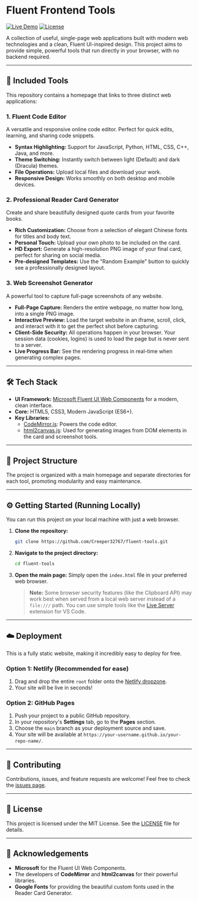 # Fluent Frontend Tools

[![Live Demo](https://img.shields.io/badge/Live%20Demo-Visit-brightgreen?style=for-the-badge)]([https://creeper32767.github.io/fluent-tools/](https://frontend-toolspack-creeper32767.netlify.app/))
[![License](https://img.shields.io/badge/License-MIT-blue?style=for-the-badge)](./LICENSE)

A collection of useful, single-page web applications built with modern web technologies and a clean, Fluent UI-inspired design. This project aims to provide simple, powerful tools that run directly in your browser, with no backend required.

---

## 🚀 Included Tools

This repository contains a homepage that links to three distinct web applications:

### 1. Fluent Code Editor

A versatile and responsive online code editor. Perfect for quick edits, learning, and sharing code snippets.

*   **Syntax Highlighting:** Support for JavaScript, Python, HTML, CSS, C++, Java, and more.
*   **Theme Switching:** Instantly switch between light (Default) and dark (Dracula) themes.
*   **File Operations:** Upload local files and download your work.
*   **Responsive Design:** Works smoothly on both desktop and mobile devices.

### 2. Professional Reader Card Generator

Create and share beautifully designed quote cards from your favorite books.

*   **Rich Customization:** Choose from a selection of elegant Chinese fonts for titles and body text.
*   **Personal Touch:** Upload your own photo to be included on the card.
*   **HD Export:** Generate a high-resolution PNG image of your final card, perfect for sharing on social media.
*   **Pre-designed Templates:** Use the "Random Example" button to quickly see a professionally designed layout.

### 3. Web Screenshot Generator

A powerful tool to capture full-page screenshots of any website.

*   **Full-Page Capture:** Renders the entire webpage, no matter how long, into a single PNG image.
*   **Interactive Preview:** Load the target website in an iframe, scroll, click, and interact with it to get the perfect shot before capturing.
*   **Client-Side Security:** All operations happen in your browser. Your session data (cookies, logins) is used to load the page but is never sent to a server.
*   **Live Progress Bar:** See the rendering progress in real-time when generating complex pages.

---

## 🛠️ Tech Stack

*   **UI Framework:** [Microsoft Fluent UI Web Components](https://www.fast.design/docs/components/getting-started/) for a modern, clean interface.
*   **Core:** HTML5, CSS3, Modern JavaScript (ES6+).
*   **Key Libraries:**
    *   [CodeMirror.js](https://codemirror.net/): Powers the code editor.
    *   [html2canvas.js](https://html2canvas.hertzen.com/): Used for generating images from DOM elements in the card and screenshot tools.

---

## 📂 Project Structure

The project is organized with a main homepage and separate directories for each tool, promoting modularity and easy maintenance.


---

## ⚙️ Getting Started (Running Locally)

You can run this project on your local machine with just a web browser.

1.  **Clone the repository:**
    ```sh
    git clone https://github.com/Creeper32767/fluent-tools.git
    ```

2.  **Navigate to the project directory:**
    ```sh
    cd fluent-tools
    ```

3.  **Open the main page:**
    Simply open the `index.html` file in your preferred web browser.

    > **Note:** Some browser security features (like the Clipboard API) may work best when served from a local web server instead of a `file:///` path. You can use simple tools like the [Live Server](https://marketplace.visualstudio.com/items?itemName=ritwickdey.LiveServer) extension for VS Code.

---

## ☁️ Deployment

This is a fully static website, making it incredibly easy to deploy for free.

### Option 1: Netlify (Recommended for ease)

1.  Drag and drop the entire `root` folder onto the [Netlify dropzone](https://app.netlify.com/drop).
2.  Your site will be live in seconds!

### Option 2: GitHub Pages

1.  Push your project to a public GitHub repository.
2.  In your repository's **Settings** tab, go to the **Pages** section.
3.  Choose the `main` branch as your deployment source and save.
4.  Your site will be available at `https://your-username.github.io/your-repo-name/`.

---

## 🤝 Contributing

Contributions, issues, and feature requests are welcome! Feel free to check the [issues page](https://github.com/Creeper32767/fluent-tools/issues).

---

## 📄 License

This project is licensed under the MIT License. See the [LICENSE](LICENSE) file for details.

---

## 🙏 Acknowledgements

*   **Microsoft** for the Fluent UI Web Components.
*   The developers of **CodeMirror** and **html2canvas** for their powerful libraries.
*   **Google Fonts** for providing the beautiful custom fonts used in the Reader Card Generator.
